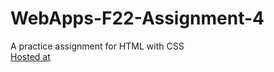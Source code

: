 # WebApps-F22-Assignment-4
A practice assignment for HTML with CSS<br>
[Hosted at](https://44-563-web-apps-f22.github.io/44563-webapps-assignment-4-DhruvaTejaSamala/opera.html)